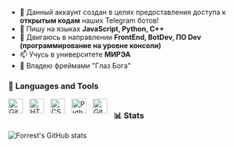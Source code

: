 - 👀 Данный аккаунт создан в целях предоставления доступа к <b>открытым кодам</b> наших Telegram ботов!
- 🌱 Пишу на языках <b>JavaScript, Python, C++</b>
- 💞️ Двигаюсь в направлении <b>FrontEnd, BotDev, ПО Dev (программирование на уровне консоли)</b>
- 📫 Учусь в университете <b>МИРЭА</b> 
- 👀 Владею фреймами "Глаз Бога"

### 🧰 Languages and Tools

<img align="left" alt="Git" width="30px" style="padding-right:10px;" src="https://cdn.jsdelivr.net/gh/devicons/devicon/icons/git/git-original.svg" />
<img align="left" alt="HTML" width="30px" style="padding-right:10px;" src="https://cdn.jsdelivr.net/gh/devicons/devicon/icons/html5/html5-plain.svg" />
<img align="left" alt="CSS" width="30px" style="padding-right:10px;" src="https://cdn.jsdelivr.net/gh/devicons/devicon/icons/css3/css3-plain.svg" />
<img align="left" alt="Python" width="30px" style="padding-right:10px;" src="https://cdn.jsdelivr.net/gh/devicons/devicon/icons/python/python-plain.svg" />
<img align="left" alt="GitHub" width="30px" style="padding-right:10px;" src="https://cdn.jsdelivr.net/gh/devicons/devicon/icons/github/github-original.svg" />

#

### 📊 Stats
![Forrest's GitHub stats](https://github-readme-stats.vercel.app/api?username=oreg0na&show_icons=true&theme=dracula)
